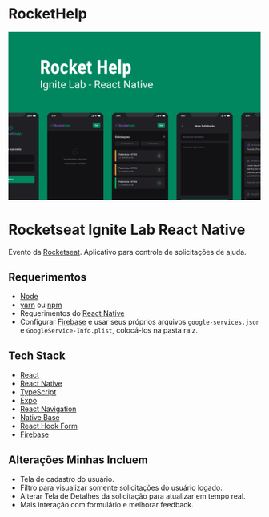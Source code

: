 # RocketHelp

![Cover](./.github/cover.png)

# Rocketseat Ignite Lab React Native

Evento da [Rocketseat](https://www.youtube.com/c/RocketSeat). Aplicativo para controle de solicitações de ajuda.

## Requerimentos

- [Node](https://nodejs.org)
- [yarn](https://yarnpkg.com/getting-started/install) ou [npm](https://www.npmjs.com)
- Requerimentos do [React Native](https://reactnative.dev)
- Configurar [Firebase](https://firebase.google.com) e usar seus próprios arquivos `google-services.json` e `GoogleService-Info.plist`, colocá-los na pasta raiz.

## Tech Stack

- [React](https://reactjs.org)
- [React Native](https://reactnative.dev)
- [TypeScript](https://www.typescriptlang.org)
- [Expo](https://expo.dev)
- [React Navigation](https://reactnavigation.org)
- [Native Base](https://nativebase.io)
- [React Hook Form](https://react-hook-form.com)
- [Firebase](https://firebase.google.com)

## Alterações Minhas Incluem

- Tela de cadastro do usuário.
- Filtro para visualizar somente solicitações do usuário logado.
- Alterar Tela de Detalhes da solicitação para atualizar em tempo real.
- Mais interação com formulário e melhorar feedback.